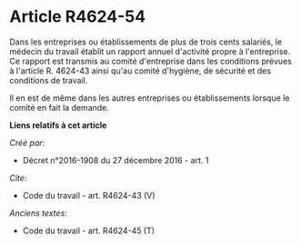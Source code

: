 # Article R4624-54

Dans les entreprises ou établissements de plus de trois cents salariés, le médecin du travail établit un rapport annuel
d'activité propre à l'entreprise. Ce rapport est transmis au comité d'entreprise dans les conditions prévues à l'article R.
4624-43 ainsi qu'au comité d'hygiène, de sécurité et des conditions de travail. 

Il en est de même dans les autres entreprises ou établissements lorsque le comité en fait la demande.

**Liens relatifs à cet article**

_Créé par_:

  - Décret n°2016-1908 du 27 décembre 2016 - art. 1

_Cite_:

  - Code du travail - art. R4624-43 (V)

_Anciens textes_:

  - Code du travail - art. R4624-45 (T)
